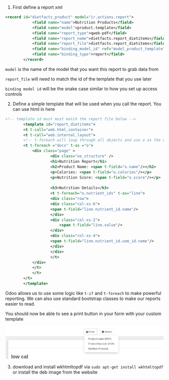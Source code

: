 1. First define a report xml

```xml
<record id="dietfacts_product" model="ir.actions.report">
            <field name="name">Nutrition Products</field>
            <field name="model">product.template</field>
            <field name="report_type">qweb-pdf</field>
            <field name="report_name">dietfacts.report_dietitems</field>
            <field name="report_file">dietfacts.report_dietitems</field>
            <field name="binding_model_id" ref="model_product_template"/>
            <field name="binding_type">report</field>
        </record>
```

`model` is the name of the model that you want this report to grab data from

`report_file` will need to match the id of the template that you use later

`binding model id` will be the snake case similar to how you set up access controls

2. Define a simple template that will be used when you call the report. You can use html in here

```xml
<!-- template id must must match the report file below -->
        <template id="report_dietitems">
        <t t-call="web.html_container">
        <t t-call="web.internal_layout">
        <!-- t-foreach will loop through all objects and use o as the object name -->
        <t t-foreach ="docs" t-as ="o">
            <div class="page" >
                    <div class="oe_structure" />
                    <h1>Nutrition Report</h1>
                    <h2>Product Name: <span t-field="o.name"/></h2>
                    <p>Calories: <span t-field="o.calories"/></p>
                    <p>Nutrition Score: <span t-field="o.score"/></p>
                    
                    <h3>Nutrition Details</h3>
                    <t t-foreach="o.nutrient_ids" t-as="line">
                    <div class="row">
                    <div class="col-xs-6">
                    <span t-field="line.nutrient_id.name"/>
                    </div>
                    <div class="col-xs-2">
                        <span t-field="line.value"/>
                    </div>
                    <div class="col-xs-4">
                    <span t-field="line.nutrient_id.uom_id.name"/>
                    </div>
                    </div>
                    </t>
            </div>
            </t>
            </t>
        </t>
        </template>
```

Odoo allows us to use some logic like `t-if` and `t-foreach` to make powerful reporting. We can also use standard bootstrap classes to make our reports easier to read.

You should now be able to see a print button in your form with your custom template

![print](./images/print.png)

3. download and install wkhtmltopdf via `sudo apt-get install wkhtmltopdf` or install the deb image from the website
